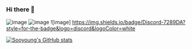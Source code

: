 ### Hi there 👋

![image](https://img.shields.io/badge/Python-14354C?style=for-the-badge&logo=python&logoColor=white) ![image](https://img.shields.io/badge/Slack-4A154B?style=for-the-badge&logo=slack&logoColor=white) ![image]	https://img.shields.io/badge/Discord-7289DA?style=for-the-badge&logo=discord&logoColor=white 

[![Sooyoung's GitHub stats](https://github-readme-stats.vercel.app/api?username=Sooyoung-Lim&count_private=true&theme=radical)](https://github.com/anuraghazra/github-readme-stats)








<!--
**Sooyoung-Lim/Sooyoung-Lim** is a ✨ _special_ ✨ repository because its `README.md` (this file) appears on your GitHub profile.

Here are some ideas to get you started:

- 🔭 I’m currently working on ...
- 🌱 I’m currently learning ...
- 👯 I’m looking to collaborate on ...
- 🤔 I’m looking for help with ...
- 💬 Ask me about ...
- 📫 How to reach me: ...
- 😄 Pronouns: ...
- ⚡ Fun fact: ...
-->
